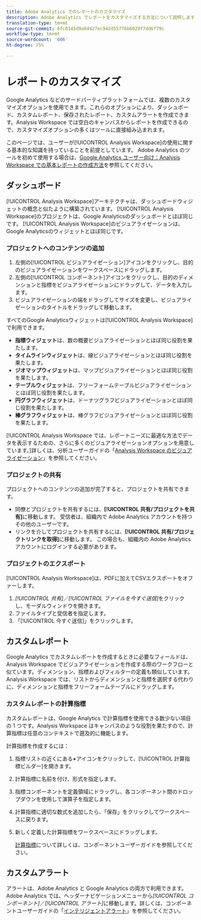 ```yaml
---
title: Adobe Analytics でのレポートのカスタマイズ
description: Adobe Analytics でレポートをカスタマイズする方法について説明します。
translation-type: tm+mt
source-git-commit: 6fc8145d9a94427ec942d55776b6029f7dd6f79c
workflow-type: tm+mt
source-wordcount: '606'
ht-degree: 75%

---
```



# レポートのカスタマイズ

Google Analytics などのサードパーティプラットフォームでは、複数のカスタマイズオプションを使用できます。これらのオプションにより、ダッシュボード、カスタムレポート、保存されたレポート、カスタムアラートを作成できます。Analysis Workspace では空白のキャンバスからレポートを作成できるので、カスタマイズオプションの多くはツールに直接組み込まれます。

このページでは、ユーザーが[!UICONTROL Analysis Workspace]の使用に関する基本的な知識を持っていることを前提としています。 Adobe Analytics のツールを初めて使用する場合は、[Google Analytics ユーザー向け：Analysis Workspace での基本レポートの作成方法](reports/create-report.md)を参照してください。

## ダッシュボード

[!UICONTROL Analysis Workspace]アーキテクチャは、ダッシュボードウィジェットの概念と似たように構築されています。 [!UICONTROL Analysis Workspace]のプロジェクトは、Google Analyticsのダッシュボードとほぼ同じです。 [!UICONTROL Analysis Workspace]のビジュアライゼーションは、Google Analyticsのウィジェットとほぼ同じです。

### プロジェクトへのコンテンツの追加

1. 左側の[!UICONTROL ビジュアライゼーション]アイコンをクリックし、目的のビジュアライゼーションをワークスペースにドラッグします。
2. 左側の[!UICONTROL コンポーネント]アイコンをクリックし、目的のディメンションと指標をビジュアライゼーションにドラッグして、データを入力します。
3. ビジュアライゼーションの端をドラッグしてサイズを変更し、ビジュアライゼーションのタイトルをドラッグして移動します。

すべてのGoogle Analyticsウィジェットは[!UICONTROL Analysis Workspace]で利用できます。

* **指標ウィジェット**&#x200B;は、数の概要ビジュアライゼーションとほぼ同じ役割を果たします。
* **タイムラインウィジェット**&#x200B;は、線ビジュアライゼーションとほぼ同じ役割を果たします。
* **ジオマップウィジェット**&#x200B;は、マップビジュアライゼーションとほぼ同じ役割を果たします。
* **テーブルウィジェット**&#x200B;は、フリーフォームテーブルビジュアライゼーションとほぼ同じ役割を果たします。
* **円グラフウィジェット**&#x200B;は、ドーナツグラフビジュアライゼーションとほぼ同じ役割を果たします。
* **棒グラフウィジェット**&#x200B;は、棒グラフビジュアライゼーションとほぼ同じ役割を果たします。

[!UICONTROL Analysis Workspace では、レポートニーズに最適な方法でデータを表示するための、さらに多くのビジュアライゼーションオプションを用意しています。]詳しくは、分析ユーザーガイドの「[Analysis Workspace のビジュアライゼーション](/help/analyze/analysis-workspace/visualizations/freeform-analysis-visualizations.md)」を参照してください。

### プロジェクトの共有

プロジェクトへのコンテンツの追加が完了すると、プロジェクトを共有できます。

* 同僚とプロジェクトを共有するには、**[!UICONTROL 共有/プロジェクトを共有]**&#x200B;に移動します。 受信者は、組織内で Adobe Analytics アカウントを持つその他のユーザーです。
* リンクを介してプロジェクトを共有するには、**[!UICONTROL 共有/プロジェクトリンクを取得]**&#x200B;に移動します。 この場合も、組織内の Adobe Analytics アカウントにログインする必要があります。

### プロジェクトのエクスポート

[!UICONTROL Analysis Workspace]は、PDFに加えてCSVエクスポートをオファーします。

1. *[!UICONTROL 共有]*／*[!UICONTROL ファイルを今すぐ送信]*&#x200B;をクリックし、モーダルウィンドウを開きます。
2. ファイルタイプと受信者を指定します。
3. 「[!UICONTROL 今すぐ送信]」をクリックします。

## カスタムレポート

Google Analytics でカスタムレポートを作成するときに必要なフィールドは、Analysis Workspace でビジュアライゼーションを作成する際のワークフローと似ています。ディメンション、指標およびフィルターの定義も類似しています。Analysis Workspace では、リストからディメンションと指標を選択する代わりに、ディメンションと指標をフリーフォームテーブルにドラッグします。

### カスタムレポートの計算指標

カスタムレポートは、Google Analytics で計算指標を使用できる数少ない項目の 1 つです。Analysis Workspace はキャンバスのような役割を果たすので、計算指標は任意のコンテキストで遡及的に機能します。

計算指標を作成するには：

1. 指標リストの近くにある&#x200B;**+**&#x200B;アイコンをクリックして、[!UICONTROL 計算指標ビルダー]を開きます。
2. 計算指標に名前を付け、形式を指定します。
3. 指標コンポーネントを定義領域にドラッグし、各コンポーネント間のドロップダウンを使用して演算子を指定します。
4. 計算指標に適切な数式を追加したら、「保存」をクリックしてワークスペースに戻ります。
5. 新しく定義した計算指標をワークスペースにドラッグします。

   [計算指標](/help/components/c-calcmetrics/cm-overview.md)について詳しくは、コンポーネントユーザーガイドを参照してください。

## カスタムアラート

アラートは、Adobe Analytics と Google Analytics の両方で利用できます。Adobe Analytics では、ヘッダーナビゲーションメニューから&#x200B;*[!UICONTROL コンポーネント]*／*[!UICONTROL アラート]*&#x200B;に移動します。詳しくは、コンポーネントユーザーガイドの「[インテリジェントアラート](/help/components/c-alerts/intellligent-alerts.md)」を参照してください。
